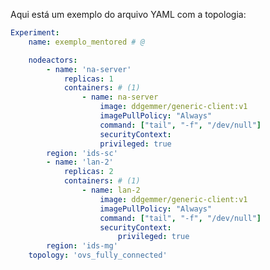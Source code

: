 <!-- Primeiro, o pesquisador deve estabelecer qual topologia será necessária para seu experimento. Neste exemplo, uma topologia simples será construída para fins de demonstração. No código abaixo, será criada uma topologia que consiste em dois pods interconectados usando o software iperf. O primeiro pod, denominado "na-server", será conectado ao IDS-SC e atuará como servidor para a comunicação entre os pods. O segundo pod, denominado "lan-2-0", terá uma réplica denominada "lan-2-1" e será conectado ao IDS-MG, desempenhando o papel de um cliente para o software iperf. -->

Aqui está um exemplo do arquivo YAML com a topologia:

```yaml title="exemplo_mentored"
Experiment:
	name: exemplo_mentored # @

    nodeactors:
    	- name: 'na-server'
            replicas: 1
            containers: # (1)
                - name: na-server
                    image: ddgemmer/generic-client:v1
                    imagePullPolicy: "Always"
                    command: ["tail", "-f", "/dev/null"]
                    securityContext:
                    privileged: true
        region: 'ids-sc'
        - name: 'lan-2'
            replicas: 2
            containers: # (1)
                - name: lan-2
                    image: ddgemmer/generic-client:v1
                    imagePullPolicy: "Always"
                    command: ["tail", "-f", "/dev/null"]
                    securityContext:
                        privileged: true
        region: 'ids-mg'
    topology: 'ovs_fully_connected'

```
<!-- 
1.  Nesta parte, você deve adicionar a definição de um pod do Kubernetes, criado por você


No código YAML, você pode ver que as informações nele contidas são usadas para criar a topologia. O YAML descreve os diferentes elementos, como experimentos, atores de nó e suas configurações, regiões e outras propriedades relevantes para a criação da topologia.

O exemplo consiste nos seguintes itens:

- 'name': nome do experimento;
- 'nodeactors': nós da topologia. O usuário deve inserir pelo menos um nó;
- '- name': Nome que identifica o nó-ator;
- 'replicas': Número de réplicas;
- 'image': Imagem usada pelos pods;
- 'imagePullPolicy': Diz ao Kubernetes para extrair a imagem do registro;
- 'command' (comando): Comando usado para manter um contêiner ativo
- 'privileged': Permissão atribuída ao pod
- 'region': Nome de um trabalhador no IDS. Se for "auto", o serviço identificará automaticamente um trabalhador para instanciar os contêineres;
- "topology": criar um OVS (Open Virtual Switch) para cada região usada. Todos os nós em uma região terão um link para seu OVS na interface de rede chamada "ovs-link".

Essas são as informações básicas para a criação da topologia no arquivo YAML. É importante ajustar os valores conforme necessário para seu experimento.

Lembre-se de que este é apenas um exemplo simples para fins de demonstração. Na prática, a topologia pode ser mais complexa, dependendo dos requisitos do experimento.

Certifique-se de entender completamente o processo de criação da topologia e de adaptá-la às suas necessidades específicas. -->
